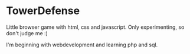 # TowerDefense

Little browser game with html, css and javascript.
Only experimenting, so don't judge me :)

I'm beginning with webdevelopment and learning php and sql.
